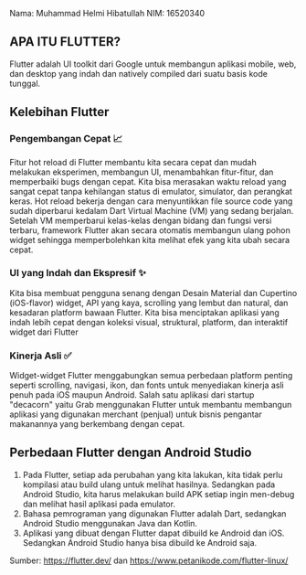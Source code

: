 Nama: Muhammad Helmi Hibatullah
NIM: 16520340

## APA ITU FLUTTER?

Flutter adalah UI toolkit dari Google untuk membangun aplikasi mobile, web, dan desktop yang indah dan natively compiled dari suatu basis kode tunggal.

## Kelebihan Flutter

### Pengembangan Cepat :chart_with_upwards_trend:
Fitur hot reload di Flutter membantu kita secara cepat dan mudah melakukan eksperimen, membangun UI, menambahkan fitur-fitur, dan memperbaiki bugs dengan cepat. Kita bisa merasakan waktu reload yang sangat cepat tanpa kehilangan status di emulator, simulator, dan perangkat keras. 
Hot reload bekerja dengan cara menyuntikkan file source code yang sudah diperbarui kedalam Dart Virtual Machine (VM) yang sedang berjalan. Setelah VM memperbarui kelas-kelas dengan bidang dan fungsi versi terbaru, framework Flutter akan secara otomatis membangun ulang pohon widget sehingga memperbolehkan kita melihat efek yang kita ubah secara cepat.

### UI yang Indah dan Ekspresif :sparkles:
Kita bisa membuat pengguna senang dengan Desain Material dan Cupertino (iOS-flavor) widget, API yang kaya, scrolling yang lembut dan natural, dan kesadaran platform bawaan Flutter.
Kita bisa menciptakan aplikasi yang indah lebih cepat dengan koleksi visual, struktural, platform, dan interaktif widget dari Flutter

### Kinerja Asli :white_check_mark:
Widget-widget Flutter menggabungkan semua perbedaan platform penting seperti scrolling, navigasi, ikon, dan fonts untuk menyediakan kinerja asli penuh pada iOS maupun Android. Salah satu aplikasi dari startup "decacorn" yaitu Grab menggunakan Flutter untuk membantu membangun aplikasi yang digunakan merchant (penjual) untuk bisnis pengantar makanannya yang berkembang dengan cepat.

## Perbedaan Flutter dengan Android Studio

1. Pada Flutter, setiap ada perubahan yang kita lakukan, kita tidak perlu kompilasi atau build ulang untuk melihat hasilnya. Sedangkan pada Android Studio, kita harus melakukan build APK setiap ingin men-debug dan melihat hasil aplikasi pada emulator.
2. Bahasa pemrograman yang digunakan Flutter adalah Dart, sedangkan Android Studio menggunakan Java dan Kotlin.
3. Aplikasi yang dibuat dengan Flutter dapat dibuild ke Android dan iOS. Sedangkan Android Studio hanya bisa dibuild ke Android saja.



Sumber: https://flutter.dev/ dan https://www.petanikode.com/flutter-linux/
